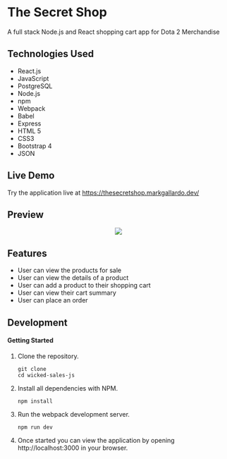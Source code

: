 # The Secret Shop
A full stack Node.js and React shopping cart app for Dota 2 Merchandise

## Technologies Used
- React.js
- JavaScript
- PostgreSQL
- Node.js
- npm
- Webpack
- Babel
- Express
- HTML 5
- CSS3
- Bootstrap 4
- JSON

## Live Demo

Try the application live at https://thesecretshop.markgallardo.dev/

## Preview
  <p align="center">
    <img src="/preview-image/thesecretshop.gif">
  </p>

## Features

- User can view the products for sale
- User can view the details of a product
- User can add a product to their shopping cart
- User can view their cart summary
- User can place an order

## Development

#### Getting Started

1. Clone the repository.

    ```shell
    git clone
    cd wicked-sales-js
    ```

1. Install all dependencies with NPM.

    ```shell
    npm install
    ```

1. Run the webpack development server.

    ```shell
    npm run dev
    ```

1. Once started you can view the application by opening http://localhost:3000 in your browser.
